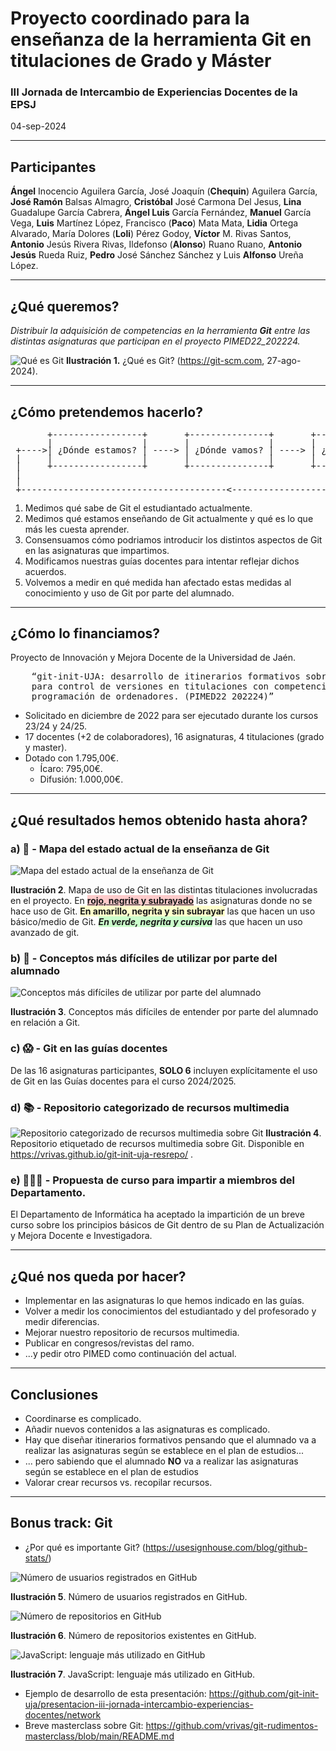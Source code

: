 # Proyecto coordinado para la enseñanza de la herramienta Git en titulaciones de Grado y Máster
### III Jornada de Intercambio de Experiencias Docentes de la EPSJ
04-sep-2024

___

## Participantes

**Ángel** Inocencio Aguilera García, José Joaquín (**Chequin**) Aguilera García, **José Ramón** Balsas Almagro, **Cristóbal** José Carmona Del Jesus, **Lina** Guadalupe García Cabrera, **Ángel Luis** García Fernández, **Manuel** García Vega, **Luis** Martínez López, Francisco (**Paco**) Mata Mata, **Lidia** Ortega Alvarado, María Dolores (**Loli**) Pérez Godoy, **Víctor** M. Rivas Santos, **Antonio** Jesús Rivera Rivas, Ildefonso (**Alonso**) Ruano Ruano, **Antonio Jesús** Rueda Ruiz, **Pedro** José Sánchez Sánchez y Luis **Alfonso** Ureña López.

___

## ¿Qué queremos?

*Distribuir la adquisición de competencias en la herramienta **Git** entre las distintas asignaturas que participan en el proyecto PIMED22_202224.*

![Qué es Git](./assets/img/git.png)
**Ilustración 1.** ¿Qué es Git? (https://git-scm.com, 27-ago-2024).

---

## ¿Cómo pretendemos hacerlo?
<pre style="text-align: left; line-height: 0.9em;">
       +-----------------+       +---------------+       +--------------+
       |                 |       |               |       |              |
 +---->| ¿Dónde estamos? | ----> | ¿Dónde vamos? | ----> | ¿Cómo vamos? | --->---+
 |     |                 |       |               |       |              |        |
 |     +-----------------+       +---------------+       +--------------+        |
 |                                                                               |
 |                                                                               |
 +---------------------------------------<---------------------------------------+
</pre>

1. Medimos qué sabe de Git el estudiantado actualmente.
2. Medimos qué estamos enseñando de Git actualmente y qué es lo que más les cuesta aprender.
3. Consensuamos cómo podriamos introducir los distintos aspectos de Git en las asignaturas que impartimos.
4. Modificamos nuestras guías docentes para intentar reflejar dichos acuerdos.
5. Volvemos a medir en qué medida han afectado estas medidas al conocimiento y uso de Git por parte del alumnado.

---

## ¿Cómo lo financiamos?

Proyecto de Innovación y Mejora Docente de la Universidad de Jaén.
<pre>
    “git-init-UJA: desarrollo de itinerarios formativos sobre herramientas 
    para control de versiones en titulaciones con competencias en 
    programación de ordenadores. (PIMED22_202224)”
</pre>


* Solicitado en diciembre de 2022 para ser ejecutado durante los cursos 23/24 y 24/25.
* 17 docentes (+2 de colaboradores), 16 asignaturas, 4 titulaciones (grado y master).
* Dotado con 1.795,00€. 
    * Ícaro: 795,00€.
    * Difusión: 1.000,00€.


---

## ¿Qué resultados hemos obtenido hasta ahora?

### a) 🙂 -  Mapa del estado actual de la enseñanza de Git 
![Mapa del estado actual de la enseñanza de Git](./assets/img/mapa-git-actual-sin-pie.png)


**Ilustración 2**. Mapa de uso de Git en las distintas titulaciones involucradas en el proyecto. En <span style="background-color: rgba(255,0,0,0.2); font-weight: bold;text-decoration: underline;">rojo, negrita y subrayado</span> las asignaturas donde no se hace uso de Git. <span style="background-color: rgba(255,255,0,0.2); font-weight: bold;text-decoration: none;">En amarillo, negrita y sin subrayar</span> las que hacen un uso básico/medio de Git. <span style="background-color: rgba(0,255,0,0.2); font-weight: bold; font-style: italic;">En verde, negrita y cursiva</span> las que hacen un uso avanzado de git.

### b) 🤔 - Conceptos más difíciles de utilizar por parte del alumnado
![Conceptos más difíciles de utilizar por parte del alumnado](./assets/img/conceptos-dificiles-sin-pie.png)

**Ilustración 3**. Conceptos más difíciles de entender por parte del alumnado en relación a Git.

### c) 😱 - Git en las guías docentes

De las 16 asignaturas participantes, **SOLO 6** incluyen explícitamente el uso de Git en las Guías docentes para el curso 2024/2025.

### d) 📚 - Repositorio categorizado de recursos multimedia

![Repositorio categorizado de recursos multimedia sobre Git](./assets/img/git-init-uja-resrepo.png)
**Ilustración 4**. Repositorio etiquetado de recursos multimedia sobre Git. Disponible en https://vrivas.github.io/git-init-uja-resrepo/ .

### e) 👨🏼‍🏫 - Propuesta de curso para impartir a miembros del Departamento.

El Departamento de Informática ha aceptado la impartición de un breve curso sobre los principios básicos de Git dentro de su Plan de Actualización y Mejora Docente e Investigadora.

---

## ¿Qué nos queda por hacer?

* Implementar en las asignaturas lo que hemos indicado en las guías.
* Volver a medir los conocimientos del estudiantado y del profesorado y medir diferencias.
* Mejorar nuestro repositorio de recursos multimedia.
* Publicar en congresos/revistas del ramo.
* ...y pedir otro PIMED como continuación del actual.

---
## Conclusiones

* Coordinarse es complicado.
* Añadir nuevos contenidos a las asignaturas es complicado.
* Hay que diseñar itinerarios formativos pensando que el alumnado va a realizar las asignaturas según se establece en el plan de estudios...
* ... pero sabiendo que el alumnado **NO** va a realizar las asignaturas según se establece en el plan de estudios
* Valorar crear recursos vs. recopilar recursos.
---
## Bonus track: Git

* ¿Por qué es importante Git?
(https://usesignhouse.com/blog/github-stats/)

![Número de usuarios registrados en GitHub](./assets/img/usuarios-git.png)

**Ilustración 5**. Número de usuarios registrados en GitHub. 

![Número de repositorios en GitHub](./assets/img/repositorios-git.png)

**Ilustración 6**. Número de repositorios existentes en GitHub. 

![JavaScript: lenguaje más utilizado en GitHub](./assets/img/javascript-git.png)

**Ilustración 7**. JavaScript: lenguaje más utilizado en GitHub. 

* Ejemplo de desarrollo de esta presentación: https://github.com/git-init-uja/presentacion-iii-jornada-intercambio-experiencias-docentes/network
* Breve masterclass sobre Git: https://github.com/vrivas/git-rudimentos-masterclass/blob/main/README.md
